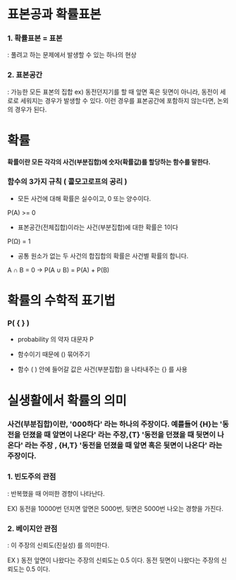 # 표본공과 확률표본
### 1. 확률표본 = 표본
: 풀려고 하는 문제에서 발생할 수 있는 하나의 현상

### 2. 표본공간
: 가능한 모든 표본의 집합
ex) 동전던지기를 할 때 앞면 혹은 뒷면이 아니라, 동전이 세로로 세워지는 경우가 발생할 수 있다. 이런 경우를 표본공간에 포함하지 않는다면, 논외의 경우가 된다.

# 확률

#### 확률이란 모든 각각의 사건(부분집합)에 숫자(확률값)를 할당하는 함수를 말한다.
### 함수의 3가지 규칙 ( 콜모고로프의 공리 )
- 모든 사건에 대해 확률은 실수이고, 0 또는 양수이다.

P(A) >= 0

- 표본공간(전체집합)이라는 사건(부분집합)에 대한 확률은 1이다

P(Ω) = 1

- 공통 원소가 없는 두 사건의 합집합의 확률은 사건별 확률의 합니다.

A ∩ B = 0 -> P(A ∪ B) = P(A) + P(B)

# 확률의 수학적 표기법
### P( { } ) 

- probability 의 약자 대문자 P  

- 함수이기 때문에 () 묶어주기 

- 함수 ( ) 안에 들어갈 값은 사건(부분집합) 을 나타내주는 {} 를 사용

# 실생활에서 확률의 의미
### 사건(부분집합)이란, '000하다' 라는 하나의 주장이다. 예를들어 {H}는 '동전을 던졌을 때 앞면이 나온다' 라는 주장,{T} '동전을 던졌을 때 뒷면이 나온다' 라는 주장 , {H,T} '동전을 던졌을 때 앞면 혹은 뒷면이 나온다' 라는 주장이다.
### 1. 빈도주의 관점

: 반복했을 때 어떠한 경향이 나타난다.

EX) 동전을 10000번 던지면 앞면은 5000번, 뒷면은 5000번 나오는 경향을 가진다.

### 2. 베이지안 관점

: 이 주장의 신뢰도(진실성) 를 의미한다.

EX ) 동전 앞면이 나왔다는 주장의 신뢰도는 0.5 이다. 동전 뒷면이 나왔다는 주장의 신뢰도는 0.5 이다. 
